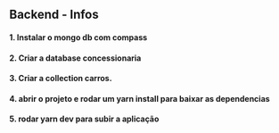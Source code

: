 ## Backend - Infos

#### 1. Instalar o mongo db com compass
#### 2. Criar a database concessionaria
#### 3. Criar a collection carros.
#### 4. abrir o projeto e rodar um yarn install para baixar as dependencias
#### 5. rodar yarn dev para subir a aplicação